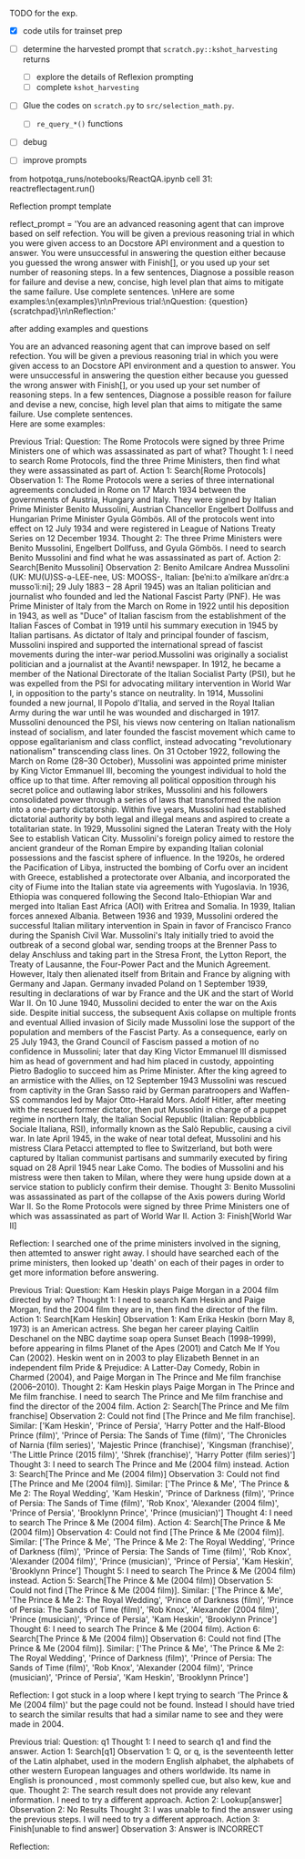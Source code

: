 TODO for the exp.
- [x] code utils for trainset prep
- [ ] determine the harvested prompt that `scratch.py::kshot_harvesting` returns
    - [ ] explore the details of Reflexion prompting 
    - [ ] complete `kshot_harvesting`
- [ ] Glue the codes on `scratch.py` to `src/selection_math.py`.
    - [ ] `re_query_*()` functions
- [ ] debug
- [ ] improve prompts




from 
hotpotqa_runs/notebooks/ReactQA.ipynb
cell 31: reactreflectagent.run()

Reflection prompt template

reflect_prompt = 
'You are an advanced reasoning agent that can improve based on self refection. You will be given a previous reasoning trial in which you were given access to an Docstore API environment and a question to answer. You were unsuccessful in answering the question either because you guessed the wrong answer with Finish[<answer>], or you used up your set number of reasoning steps. In a few sentences, Diagnose a possible reason for failure and devise a new, concise, high level plan that aims to mitigate the same failure. Use complete sentences.  \nHere are some examples:\n{examples}\n\nPrevious trial:\nQuestion: {question}{scratchpad}\n\nReflection:'





after adding examples and questions 

You are an advanced reasoning agent that can improve based on self refection. You will be given a previous reasoning trial in which you were given access to an Docstore API environment and a question to answer. You were unsuccessful in answering the question either because you guessed the wrong answer with Finish[<answer>], or you used up your set number of reasoning steps. In a few sentences, Diagnose a possible reason for failure and devise a new, concise, high level plan that aims to mitigate the same failure. Use complete sentences.  
Here are some examples:

Previous Trial:
Question: The Rome Protocols were signed by three Prime Ministers one of which was assassinated as part of what?
Thought 1: I need to search Rome Protocols, find the three Prime Ministers, then find what they were assassinated as part of.
Action 1: Search[Rome Protocols]
Observation 1: The Rome Protocols were a series of three international agreements concluded in Rome on 17 March 1934 between the governments of Austria, Hungary and Italy. They were signed by Italian Prime Minister Benito Mussolini, Austrian Chancellor Engelbert Dollfuss and Hungarian Prime Minister Gyula Gömbös. All of the protocols went into effect on 12 July 1934 and were registered in League of Nations Treaty Series on 12 December 1934.
Thought 2: The three Prime Ministers were Benito Mussolini, Engelbert Dollfuss, and Gyula Gömbös. I need to search Benito Mussolini and find what he was assassinated as part of.
Action 2: Search[Benito Mussolini]
Observation 2: Benito Amilcare Andrea Mussolini (UK:  MU(U)SS-ə-LEE-nee, US:  MOOSS-, Italian: [beˈniːto aˈmilkare anˈdrɛːa mussoˈliːni]; 29 July 1883 – 28 April 1945) was an Italian politician and journalist who founded and led the National Fascist Party (PNF). He was Prime Minister of Italy from the March on Rome in 1922 until his deposition in 1943, as well as "Duce" of Italian fascism from the establishment of the Italian Fasces of Combat in 1919 until his summary execution in 1945 by Italian partisans. As dictator of Italy and principal founder of fascism, Mussolini inspired and supported the international spread of fascist movements during the inter-war period.Mussolini was originally a socialist politician and a journalist at the Avanti! newspaper. In 1912, he became a member of the National Directorate of the Italian Socialist Party (PSI), but he was expelled from the PSI for advocating military intervention in World War I, in opposition to the party's stance on neutrality. In 1914, Mussolini founded a new journal, Il Popolo d'Italia, and served in the Royal Italian Army during the war until he was wounded and discharged in 1917. Mussolini denounced the PSI, his views now centering on Italian nationalism instead of socialism, and later founded the fascist movement which came to oppose egalitarianism and class conflict, instead advocating "revolutionary nationalism" transcending class lines. On 31 October 1922, following the March on Rome (28–30 October), Mussolini was appointed prime minister by King Victor Emmanuel III, becoming the youngest individual to hold the office up to that time. After removing all political opposition through his secret police and outlawing labor strikes, Mussolini and his followers consolidated power through a series of laws that transformed the nation into a one-party dictatorship. Within five years, Mussolini had established dictatorial authority by both legal and illegal means and aspired to create a totalitarian state. In 1929, Mussolini signed the Lateran Treaty with the Holy See to establish Vatican City.
Mussolini's foreign policy aimed to restore the ancient grandeur of the Roman Empire by expanding Italian colonial possessions and the fascist sphere of influence. In the 1920s, he ordered the Pacification of Libya, instructed the bombing of Corfu over an incident with Greece, established a protectorate over Albania, and incorporated the city of Fiume into the Italian state via agreements with Yugoslavia. In 1936, Ethiopia was conquered following the Second Italo-Ethiopian War and merged into Italian East Africa (AOI) with Eritrea and Somalia. In 1939, Italian forces annexed Albania. Between 1936 and 1939, Mussolini ordered the successful Italian military intervention in Spain in favor of Francisco Franco during the Spanish Civil War. Mussolini's Italy initially tried to avoid the outbreak of a second global war, sending troops at the Brenner Pass to delay Anschluss and taking part in the Stresa Front, the Lytton Report, the Treaty of Lausanne, the Four-Power Pact and the Munich Agreement. However, Italy then alienated itself from Britain and France by aligning with Germany and Japan. Germany invaded Poland on 1 September 1939, resulting in declarations of war by France and the UK and the start of World War II.
On 10 June 1940, Mussolini decided to enter the war on the Axis side. Despite initial success, the subsequent Axis collapse on multiple fronts and eventual Allied invasion of Sicily made Mussolini lose the support of the population and members of the Fascist Party. As a consequence, early on 25 July 1943, the Grand Council of Fascism passed a motion of no confidence in Mussolini; later that day King Victor Emmanuel III dismissed him as head of government and had him placed in custody, appointing Pietro Badoglio to succeed him as Prime Minister. After the king agreed to an armistice with the Allies, on 12 September 1943 Mussolini was rescued from captivity in the Gran Sasso raid by German paratroopers and Waffen-SS commandos led by Major Otto-Harald Mors. Adolf Hitler, after meeting with the rescued former dictator, then put Mussolini in charge of a puppet regime in northern Italy, the Italian Social Republic (Italian: Repubblica Sociale Italiana, RSI), informally known as the Salò Republic, causing a civil war. In late April 1945, in the wake of near total defeat, Mussolini and his mistress Clara Petacci attempted to flee to Switzerland, but both were captured by Italian communist partisans and summarily executed by firing squad on 28 April 1945 near Lake Como. The bodies of Mussolini and his mistress were then taken to Milan, where they were hung upside down at a service station to publicly confirm their demise.
Thought 3: Benito Mussolini was assassinated as part of the collapse of the Axis powers during World War II. So the Rome Protocols were signed by three Prime Ministers one of which was assassinated as part of World War II.
Action 3: Finish[World War II]

Reflection: I searched one of the prime ministers involved in the signing, then attemted to answer right away. I should have searched each of the prime ministers, then looked up 'death' on each of their pages in order to get more information before answering.

Previous Trial:
Question: Kam Heskin plays Paige Morgan in a 2004 film directed by who?
Thought 1: I need to search Kam Heskin and Paige Morgan, find the 2004 film they are in, then find the director of the film.
Action 1: Search[Kam Heskin]
Observation 1: Kam Erika Heskin (born May 8, 1973) is an American actress. She began her career playing Caitlin Deschanel on the NBC daytime soap opera Sunset Beach (1998–1999), before appearing in films Planet of the Apes (2001) and Catch Me If You Can (2002). Heskin went on in 2003 to play Elizabeth Bennet in an independent film Pride & Prejudice: A Latter-Day Comedy, Robin in Charmed (2004),  and Paige Morgan in The Prince and Me film franchise (2006–2010).
Thought 2: Kam Heskin plays Paige Morgan in The Prince and Me film franchise. I need to search The Prince and Me film franchise and find the director of the 2004 film.
Action 2: Search[The Prince and Me film franchise]
Observation 2: Could not find [The Prince and Me film franchise]. Similar: ['Kam Heskin', 'Prince of Persia', 'Harry Potter and the Half-Blood Prince (film)', 'Prince of Persia: The Sands of Time (film)', 'The Chronicles of Narnia (film series)', 'Majestic Prince (franchise)', 'Kingsman (franchise)', 'The Little Prince (2015 film)', 'Shrek (franchise)', 'Harry Potter (film series)']
Thought 3: I need to search The Prince and Me (2004 film) instead.
Action 3: Search[The Prince and Me (2004 film)]
Observation 3: Could not find [The Prince and Me (2004 film)]. Similar: ['The Prince & Me', 'The Prince & Me 2: The Royal Wedding', 'Kam Heskin', 'Prince of Darkness (film)', 'Prince of Persia: The Sands of Time (film)', 'Rob Knox', 'Alexander (2004 film)', 'Prince of Persia', 'Brooklynn Prince', 'Prince (musician)']
Thought 4: I need to search The Prince & Me (2004 film).
Action 4: Search[The Prince & Me (2004 film)]
Observation 4: Could not find [The Prince & Me (2004 film)]. Similar: ['The Prince & Me', 'The Prince & Me 2: The Royal Wedding', 'Prince of Darkness (film)', 'Prince of Persia: The Sands of Time (film)', 'Rob Knox', 'Alexander (2004 film)', 'Prince (musician)', 'Prince of Persia', 'Kam Heskin', 'Brooklynn Prince']
Thought 5: I need to search The Prince & Me (2004 film) instead.
Action 5: Search[The Prince & Me (2004 film)]
Observation 5: Could not find [The Prince & Me (2004 film)]. Similar: ['The Prince & Me', 'The Prince & Me 2: The Royal Wedding', 'Prince of Darkness (film)', 'Prince of Persia: The Sands of Time (film)', 'Rob Knox', 'Alexander (2004 film)', 'Prince (musician)', 'Prince of Persia', 'Kam Heskin', 'Brooklynn Prince']
Thought 6: I need to search The Prince & Me (2004 film).
Action 6: Search[The Prince & Me (2004 film)]
Observation 6: Could not find [The Prince & Me (2004 film)]. Similar: ['The Prince & Me', 'The Prince & Me 2: The Royal Wedding', 'Prince of Darkness (film)', 'Prince of Persia: The Sands of Time (film)', 'Rob Knox', 'Alexander (2004 film)', 'Prince (musician)', 'Prince of Persia', 'Kam Heskin', 'Brooklynn Prince']

Reflection: I got stuck in a loop where I kept trying to search 'The Prince & Me (2004 film)' but the page could not be found. Instead I should have tried to search the similar results that had a similar name to see and they were made in 2004.


Previous trial:
Question: q1
Thought 1: I need to search q1 and find the answer.
Action 1: Search[q1]
Observation 1: Q, or q, is the seventeenth letter of the Latin alphabet, used in the modern English alphabet, the alphabets of other western European languages and others worldwide. Its name in English is pronounced , most commonly spelled cue, but also kew, kue and que.
Thought 2: The search result does not provide any relevant information. I need to try a different approach.
Action 2: Lookup[answer]
Observation 2: No Results
Thought 3: I was unable to find the answer using the previous steps. I will need to try a different approach.
Action 3: Finish[unable to find answer]
Observation 3: Answer is INCORRECT

Reflection:
